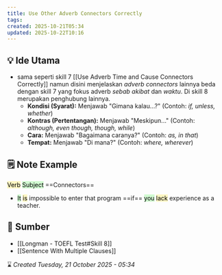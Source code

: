 ```yaml
---
title: Use Other Adverb Connectors Correctly
tags:
created: 2025-10-21T05:34
updated: 2025-10-22T10:16
---
```

## 💡 Ide Utama
- sama seperti skill 7 [[Use Adverb Time and Cause Connectors Correctly]] namun disini menjelaskan *adverb connectors* lainnya beda dengan skill 7 yang fokus adverb *sebab akibat* dan *waktu*. Di skill 8 merupakan penghubung lainnya.
	- **Kondisi (Syarat):** Menjawab "Gimana kalau...?" (Contoh: _if, unless, whether_)
	- **Kontras (Pertentangan):** Menjawab "Meskipun..." (Contoh: _although, even though, though, while_)
	- **Cara:** Menjawab "Bagaimana caranya?" (Contoh: _as, in that_)
	- **Tempat:** Menjawab "Di mana?" (Contoh: _where, wherever_)


## 🗒️ Note Example
<mark style="background: #FFF3A3A6;">Verb</mark> <mark style="background: #BBFABBA6;">Subject</mark> ==Connectors==

- <mark style="background: #BBFABBA6;">It</mark> <mark style="background: #FFF3A3A6;">is</mark> impossible to enter that program ==if== <mark style="background: #BBFABBA6;">you</mark> <mark style="background: #FFF3A3A6;">lack</mark> experience as a teacher.

## 🔗 Sumber
- [[Longman - TOEFL Test#Skill 8]]
- [[Sentence With Multiple Clauses]]

⌛ *Created Tuesday, 21 October 2025 - 05:34*